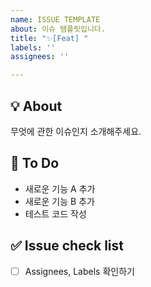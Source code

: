 ```yaml
---
name: ISSUE TEMPLATE
about: 이슈 템플릿입니다.
title: "✨[Feat] "
labels: ''
assignees: ''

---
```


## 💡 About
무엇에 관한 이슈인지 소개해주세요.

## 📝 To Do
- 새로운 기능 A 추가
- 새로운 기능 B 추가
- 테스트 코드 작성

## ✅ Issue check list
- [ ] Assignees, Labels 확인하기
